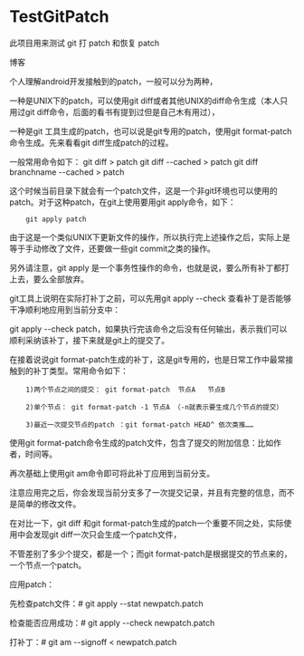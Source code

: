 # TestGitPatch

此项目用来测试 git 打 patch 和恢复 patch

博客

个人理解android开发接触到的patch，一般可以分为两种，

一种是UNIX下的patch，可以使用git diff或者其他UNIX的diff命令生成（本人只用过git diff命令，后面的看书有提到过但是自己木有用过），

一种是git 工具生成的patch，也可以说是git专用的patch，使用git format-patch命令生成。先来看看git diff生成patch的过程。

一般常用命令如下：
        git diff  > patch
        git diff  --cached > patch
        git diff  branchname --cached > patch
        
这个时候当前目录下就会有一个patch文件，这是一个非git环境也可以使用的patch。对于这种patch，在git上使用要用git apply命令，如下：

        git apply patch
        
由于这是一个类似UNIX下更新文件的操作，所以执行完上述操作之后，实际上是等于手动修改了文件，还要做一些git commit之类的操作。

另外请注意，git apply 是一个事务性操作的命令，也就是说，要么所有补丁都打上去，要么全部放弃。

git工具上说明在实际打补丁之前，可以先用git apply --check 查看补丁是否能够干净顺利地应用到当前分支中：

git apply --check patch，如果执行完该命令之后没有任何输出，表示我们可以顺利采纳该补丁，接下来就是git上的提交了。

在接着说说git format-patch生成的补丁，这是git专用的，也是日常工作中最常接触到的补丁类型。常用命令如下：

        1)两个节点之间的提交： git format-patch  节点A   节点B
        
        2)单个节点： git format-patch -1 节点A （-n就表示要生成几个节点的提交）
        
        3)最近一次提交节点的patch ：git format-patch HEAD^ 依次类推……
        
使用git format-patch命令生成的patch文件，包含了提交的附加信息：比如作者，时间等。

再次基础上使用git am命令即可将此补丁应用到当前分支。

注意应用完之后，你会发现当前分支多了一次提交记录，并且有完整的信息，而不是简单的修改文件。


在对比一下，git diff 和git format-patch生成的patch一个重要不同之处，实际使用中会发现git diff一次只会生成一个patch文件，

不管差别了多少个提交，都是一个；而git format-patch是根据提交的节点来的，一个节点一个patch。

应用patch：

先检查patch文件：# git apply --stat newpatch.patch

检查能否应用成功：# git apply --check  newpatch.patch

打补丁：# git am --signoff < newpatch.patch
